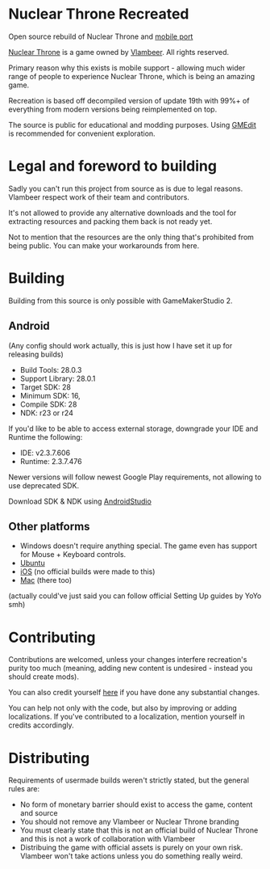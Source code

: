# Nuclear Throne Recreated
Open source rebuild of Nuclear Throne and [mobile port](https://toncho.itch.io/nuclear-throne-mobile/)

[Nuclear Throne](https://nuclearthrone.com) is a game owned by [Vlambeer](https://vlambeer.com/). All rights reserved.

Primary reason why this exists is mobile support - allowing much wider range of people to experience Nuclear Throne, which is being an amazing game.

Recreation is based off decompiled version of update 19th with 99%+ of everything from modern versions being reimplemented on top.

The source is public for educational and modding purposes.
Using [GMEdit](https://yellowafterlife.itch.io/gmedit) is recommended for convenient exploration.

# Legal and foreword to building
Sadly you can't run this project from source as is due to legal reasons. Vlambeer respect work of their team and contributors.

It's not allowed to provide any alternative downloads and the tool for extracting resources and packing them back is not ready yet.

Not to mention that the resources are the only thing that's prohibited from being public. You can make your workarounds from here.

# Building
 Building from this source is only possible with GameMakerStudio 2.

## Android
(Any config should work actually, this is just how I have set it up for releasing builds)

 * Build Tools: 28.0.3
 * Support Library: 28.0.1
 * Target SDK: 28
 * Minimum SDK: 16,
 * Compile SDK: 28
 * NDK: r23 or r24

If you'd like to be able to access external storage, downgrade your IDE and Runtime the following:
 * IDE: v2.3.7.606
 * Runtime: 2.3.7.476

Newer versions will follow newest Google Play requirements, not allowing to use deprecated SDK.

Download SDK & NDK using [AndroidStudio](https://developer.android.com/studio/)

## Other platforms
 * Windows doesn't require anything special. The game even has support for Mouse + Keyboard controls.
 * [Ubuntu](https://help.yoyogames.com/hc/en-us/articles/235186168-Setting-Up-For-Ubuntu)
 * [iOS](https://help.yoyogames.com/hc/en-us/articles/115001368747-Setting-Up-For-iOS-Including-iPadOS-) (no official builds were made to this)
 * [Mac](https://help.yoyogames.com/hc/en-us/articles/235186128-Setting-Up-For-macOS) (there too)

(actually could've just said you can follow official Setting Up guides by YoYo smh)

# Contributing
 Contributions are welcomed, unless your changes interfere recreation's purity too much (meaning, adding new content is undesired - instead you should create mods).
 
 You can also credit yourself [here](https://github.com/toarch7/nt-recreated-public/blob/main/objects/Credits/Create_0.gml) if you have done any substantial changes.
 
 You can help not only with the code, but also by improving or adding localizations. If you've contributed to a localization, mention yourself in credits accordingly.

# Distributing
 Requirements of usermade builds weren't strictly stated, but the general rules are:
 * No form of monetary barrier should exist to access the game, content and source
 * You should not remove any Vlambeer or Nuclear Throne branding
 * You must clearly state that this is not an official build of Nuclear Throne and this is not a work of collaboration with Vlambeer
 * Distribuing the game with official assets is purely on your own risk. Vlambeer won't take actions unless you do something really weird.
